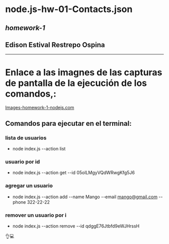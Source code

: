 # **node.js-hw-01-Contacts.json**

## *homework-1*

## Edison Estival Restrepo Ospina

---

# **Enlace a las imagnes  de las capturas de pantalla de la ejecución de los comandos,:**

[Images-homework-1-nodejs.com](https://monosnap.com/list/64ea3c217738251bdf793cc0/ "Images-homework-1-nodejs.com")

## **Comandos para ejecutar en el terminal:**

### lista de usuarios

* node index.js --action list

### usuario por id

* node index.js --action get --id 05olLMgyVQdWRwgKfg5J6

### agregar un usuario

* node index.js --action add --name Mango --email <mango@gmail.com> --phone 322-22-22

### remover un usuario por i

* node index.js --action remove --id qdggE76Jtbfd9eWJHrssH


👌💻

